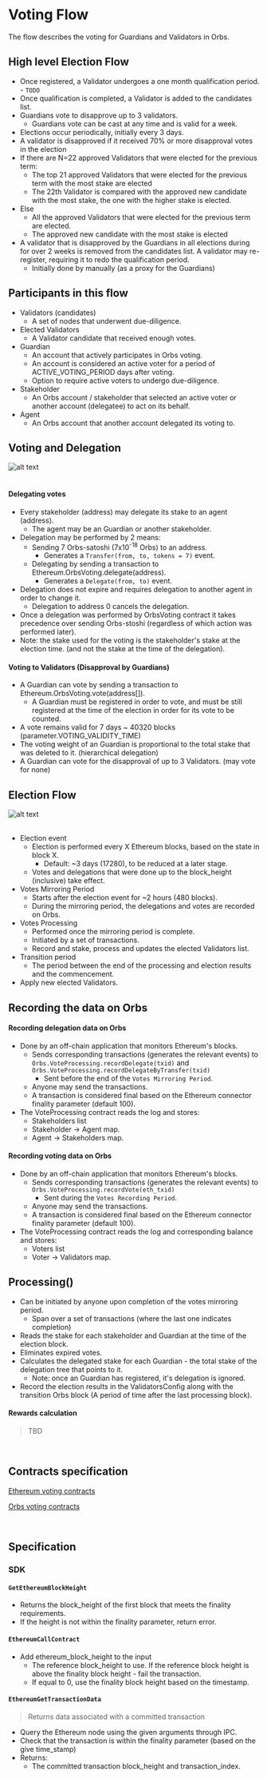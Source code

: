 # Voting Flow

The flow describes the voting for Guardians and Validators in Orbs.

## High level Election Flow
* Once registered, a Validator undergoes a one month qualification period. - `TODO`
* Once qualification is completed, a Validator is added to the candidates list.
* Guardians vote to disapprove up to 3 validators. 
  * Guardians vote can be cast at any time and is valid for a week.
* Elections occur periodically, initially every 3 days.
* A validator is disapproved if it received 70% or more disapproval votes in the election
* If there are N=22 approved Validators that were elected for the previous term:
  * The top 21 approved Validators that were elected for the previous term with the most stake are elected
  * The 22th Validator is compared with the approved new candidate with the most stake, the one with the higher stake is elected.
* Else
  * All the approved Validators that were elected for the previous term are elected.
  * The approved new candidate with the most stake is elected
* A validator that is disapproved by the Guardians in all elections during for over 2 weeks is removed from the candidates list. A validator may re-register, requiring it to redo the qualification period.
  * Initially done by manually (as a proxy for the Guardians)

## Participants in this flow
* Validators (candidates)
  * A set of nodes that underwent due-diligence.
* Elected Validators
  * A Validator candidate that received enough votes.
* Guardian
  * An account that actively participates in Orbs voting.
  * An account is considered an active voter for a period of ACTIVE_VOTING_PERIOD days after voting.
  * Option to require active voters to undergo due-diligence.
* Stakeholder
  * An Orbs account / stakeholder that selected an active voter or another account (delegatee) to act on its behalf.
* Agent
  * An Orbs account that another account delegated its voting to.

## Voting and Delegation

![alt text][hierarchical_voting] <br/><br/>

[hierarchical_voting]: ../_img/hierarchical_voting.png "hierarchical voting"

#### Delegating votes
* Every stakeholder (address) may delegate its stake to an agent (address).
  * The agent may be an Guardian or another stakeholder.
* Delegation may be performed by 2 means:
  * Sending 7 Orbs-satoshi (7x10<sup>-18</sup> Orbs) to an address.
    * Generates a `Transfer(from, to, tokens = 7)` event.
  * Delegating by sending a transaction to Ethereum.OrbsVoting.delegate(address).
    * Generates a `Delegate(from, to)` event.
* Delegation does not expire and requires delegation to another agent in order to change it.
  * Delegation to address 0 cancels the delegation.
* Once a delegation was performed by OrbsVoting contract it takes precedence over sending Orbs-stoshi (regardless of which action was performed later).
* Note: the stake used for the voting is the stakeholder's stake at the election time. (and not the stake at the time of the delegation).

#### Voting to Validators (Disapproval by Guardians)
* A Guardian can vote by sending a transaction to Ethereum.OrbsVoting.vote(address[]).
  * A Guardian must be registered in order to vote, and must be still registered at the time of the election in order for its vote to be counted.
* A vote remains valid for 7 days ~ 40320 blocks (parameter.VOTING_VALIDITY_TIME)
* The voting weight of an Guardian is proportional to the total stake that was deleted to it. (hierarchical delegation)
* A Guardian can vote for the disapproval of up to 3 Validators. (may vote for none)

## Election Flow
![alt text][election_flow] <br/><br/>

[election_flow]: ../_img/election_flow.png "election flow"

* Election event
  * Election is performed every X Ethereum blocks, based on the state in block X.
    * Default: ~3 days (17280), to be reduced at a later stage.
  * Votes and delegations that were done up to the block_height (inclusive) take effect.
* Votes Mirroring Period
  * Starts after the election event for ~2 hours (480 blocks).
  * During the mirroring period, the delegations and votes are recorded on Orbs.
* Votes Processing
  * Performed once the mirroring period is complete.
  * Initiated by a set of transactions.
  * Record and stake, process and updates the elected Validators list.
* Transition period
  * The period between the end of the processing and election results and the commencement.
* Apply new elected Validators.

## Recording the data on Orbs

#### Recording delegation data on Orbs
* Done by an off-chain application that monitors Ethereum's blocks.
  * Sends corresponding transactions (generates the relevant events) to `Orbs.VoteProcessing.recordDelegate(txid)` and `Orbs.VoteProcessing.recordDelegateByTransfer(txid)`
    * Sent before the end of the `Votes Mirroring Period`.
  * Anyone may send the transactions.
  * A transaction is considered final based on the Ethereum connector finality parameter (default 100).
* The VoteProcessing contract reads the log and stores:
  * Stakeholders list
  * Stakeholder -> Agent map.
  * Agent -> Stakeholders map.

#### Recording voting data on Orbs
* Done by an off-chain application that monitors Ethereum's blocks.
  * Sends corresponding transactions (generates the relevant events) to `Orbs.VoteProcessing.recordVote(eth_txid)`
    * Sent during the `Votes Recording Period`.
  * Anyone may send the transactions.
  * A transaction is considered final based on the Ethereum connector finality parameter (default 100).
* The VoteProcessing contract reads the log and corresponding balance and stores:
  * Voters list 
  * Voter -> Validators map.

## Processing()
* Can be initiated by anyone upon completion of the votes mirroring period.
  * Span over a set of transactions (where the last one indicates completion)
* Reads the stake for each stakeholder and Guardian at the time of the election block.
* Eliminates expired votes.
* Calculates the delegated stake for each Guardian - the total stake of the delegation tree that points to it.
  * Note: once an Guardian has registered, it's delegation is ignored.
* Record the election results in the ValidatorsConfig along with the transition Orbs block (A period of time after the last processing block).

#### Rewards calculation
> TBD

&nbsp;
## Contracts specification

[Ethereum voting contracts](../smart-contracts/ethereum-contracts/voting.md)

[Orbs voting contracts](../smart-contracts/orbs-system-contracts/voting.md)

&nbsp;
## Specification

### SDK

#### `GetEthereumBlockHeight`
* Returns the block_height of the first block that meets the finality requirements.
* If the height is not within the finality parameter, return error.

#### `EthereumCallContract`
* Add ethereum_block_height to the input
  * The reference block_height to use. If the reference block height is above the finality block height - fail the transaction. 
  * If equal to 0, use the finality block height based on the timestamp.

#### `EthereumGetTransactionData`
> Returns data associated with a committed transaction

* Query the Ethereum node using the given arguments through IPC.
* Check that the transaction is within the finality parameter (based on the give time_stamp)
* Returns:
  * The committed transaction block_height and transaction_index.